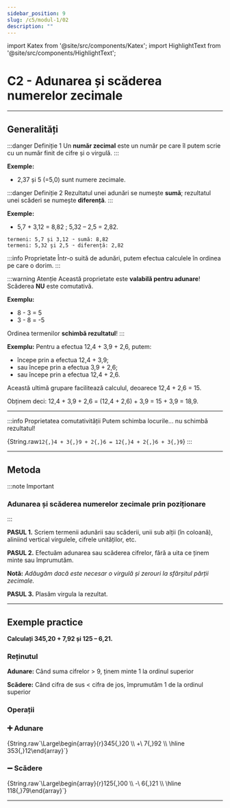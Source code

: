 ```yaml
---
sidebar_position: 9
slug: /c5/modul-1/02
description: ""
---
```


import Katex from '@site/src/components/Katex';
import HighlightText from '@site/src/components/HighlightText';

# C2 - Adunarea și scăderea numerelor zecimale

---

## Generalități

:::danger Definiție 1
Un **<HighlightText color="teal">număr zecimal</HighlightText>** este un număr pe care îl putem scrie cu un număr finit de cifre și o virgulă.
:::

**Exemple:**
- 2,37 și 5 (=5,0) sunt numere zecimale.

:::danger Definiție 2
Rezultatul unei adunări se numește **<HighlightText color="red">sumă</HighlightText>**; rezultatul unei scăderi se numește **<HighlightText color="blue">diferență</HighlightText>**.
:::

**Exemple:**
- 5,7 + 3,12 = 8,82 ; 5,32 – 2,5 = 2,82.

```
termeni: 5,7 și 3,12 ➝ sumă: 8,82
termeni: 5,32 şi 2,5 ➝ diferență: 2,82
```

:::info Proprietate
Într-o suită de adunări, putem efectua calculele în ordinea pe care o dorim.
:::

:::warning Atenție
Această proprietate este **valabilă pentru adunare**! Scăderea **NU** este comutativă.

**Exemplu:**
- 8 - 3 = 5
- 3 - 8 = -5

Ordinea termenilor **schimbă rezultatul**!
:::

**Exemplu:** Pentru a efectua 12,4 + 3,9 + 2,6, putem:
- începe prin a efectua 12,4 + 3,9;
- sau începe prin a efectua 3,9 + 2,6;
- sau începe prin a efectua 12,4 + 2,6.

Această ultimă grupare facilitează calculul, deoarece 12,4 + 2,6 = 15.

Obținem deci:
12,4 + 3,9 + 2,6 = (12,4 + 2,6) + 3,9 = 15 + 3,9 = 18,9.

---

:::info Proprietatea comutativității
Putem schimba locurile... nu schimbă rezultatul!

<Katex>{String.raw`12{,}4 + 3{,}9 + 2{,}6 = 12{,}4 + 2{,}6 + 3{,}9`}</Katex>
:::

---

## Metoda

:::note Important
### Adunarea și scăderea numerelor zecimale prin poziționare
:::

**<HighlightText color="red">PASUL 1.</HighlightText>** Scriem termenii adunării sau scăderii, unii sub alții (în coloană), aliniind vertical virgulele, cifrele unităților, etc.

**<HighlightText color="red">PASUL 2.</HighlightText>** Efectuăm adunarea sau scăderea cifrelor, fără a uita ce ținem minte sau împrumutǎm.

**Notă:** *Adăugăm dacă este necesar o virgulă și zerouri la sfârșitul părții zecimale.*

**<HighlightText color="red">PASUL 3.</HighlightText>** Plasăm virgula la rezultat.


---

## Exemple practice

**Calculați 345,20 + 7,92 și 125 – 6,21.**

### Reținutul

**Adunare:** Când suma cifrelor > 9, ținem minte 1 la ordinul superior

**Scădere:** Când cifra de sus < cifra de jos, împrumutăm 1 de la ordinul superior

### Operații

<div style={{ display: 'flex', gap: '3rem', justifyContent: 'center', alignItems: 'center', margin: '2rem 0' }}>
  <div style={{ textAlign: 'center', flex: 1 }}>
    <h3 style={{ color: '#228B22', marginBottom: '1rem' }}>➕ Adunare</h3>
    <Katex>{String.raw`\Large\begin{array}{r}345{,}20 \\ +\ 7{,}92 \\ \hline 353{,}12\end{array}`}</Katex>
  </div>

  <div style={{ width: '2px', height: '200px', backgroundColor: '#4ECDC4', borderRadius: '1px' }}></div>

  <div style={{ textAlign: 'center', flex: 1 }}>
    <h3 style={{ color: '#FF6B6B', marginBottom: '1rem' }}>➖ Scădere</h3>
    <Katex>{String.raw`\Large\begin{array}{r}125{,}00 \\ -\ 6{,}21 \\ \hline 118{,}79\end{array}`}</Katex>
  </div>
</div>

---
